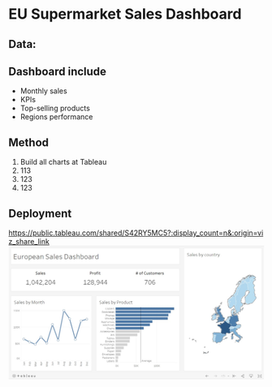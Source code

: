 # EU Supermarket Sales Dashboard

## Data: 

## Dashboard include
* Monthly sales
* KPIs
* Top-selling products
* Regions performance

## Method
1. Build all charts at Tableau
2. 113
3. 123
4. 123

## Deployment
https://public.tableau.com/shared/S42RY5MC5?:display_count=n&:origin=viz_share_link
 <img src="https://github.com/Taweilo/EU_Sales_Dashboard/blob/main/Image/Publish.jpg" width="1100">
